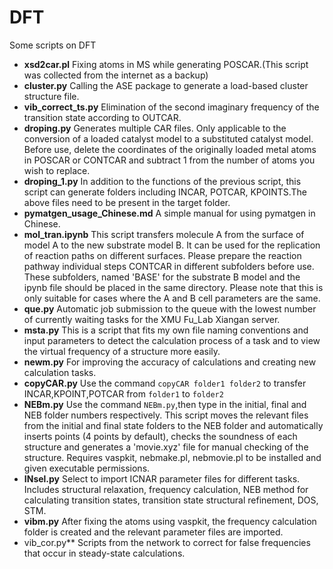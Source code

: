 # DFT
Some scripts on DFT
- **xsd2car.pl** Fixing atoms in MS while generating POSCAR.(This script was collected from the internet as a backup)
- **cluster.py** Calling the ASE package to generate a load-based cluster structure file.
- **vib_correct_ts.py** Elimination of the second imaginary frequency of the transition state according to OUTCAR.
- **droping.py** Generates multiple CAR files. Only applicable to the conversion of a loaded catalyst model to a substituted catalyst model. Before use, delete the coordinates of the originally loaded metal atoms in POSCAR or CONTCAR and subtract 1 from the number of atoms you wish to replace.
- **droping_1.py** In addition to the functions of the previous script, this script can generate folders including INCAR, POTCAR, KPOINTS.The above files need to be present in the target folder.
- **pymatgen_usage_Chinese.md** A simple manual for using pymatgen in Chinese.
- **mol_tran.ipynb** This script transfers molecule A from the surface of model A to the new substrate model B. It can be used for the replication of reaction paths on different surfaces. Please prepare the reaction pathway individual steps CONTCAR in different subfolders before use. These subfolders, named 'BASE' for the substrate B model and the ipynb file should be placed in the same directory. Please note that this is only suitable for cases where the A and B cell parameters are the same.
- **que.py** Automatic job submission to the queue with the lowest number of currently waiting tasks for the XMU Fu_Lab Xiangan server.
- **msta.py** This is a script that fits my own file naming conventions and input parameters to detect the calculation process of a task and to view the virtual frequency of a structure more easily.
- **newm.py** For improving the accuracy of calculations and creating new calculation tasks.
- **copyCAR.py** Use the command `copyCAR folder1 folder2` to transfer INCAR,KPOINT,POTCAR from `folder1` to `folder2`
- **NEBm.py** Use the command `NEBm.py`,then type in the initial, final and NEB folder numbers respectively. This script moves the relevant files from the initial and final state folders to the NEB folder and automatically inserts points (4 points by default), checks the soundness of each structure and generates a 'movie.xyz' file for manual checking of the structure. Requires vaspkit, nebmake.pl, nebmovie.pl to be installed and given executable permissions.
- **INsel.py** Select to import ICNAR parameter files for different tasks. Includes structural relaxation, frequency calculation, NEB method for calculating transition states, transition state structural refinement, DOS, STM.
- **vibm.py** After fixing the atoms using vaspkit, the frequency calculation folder is created and the relevant parameter files are imported.
- vib_cor.py** Scripts from the network to correct for false frequencies that occur in steady-state calculations.

